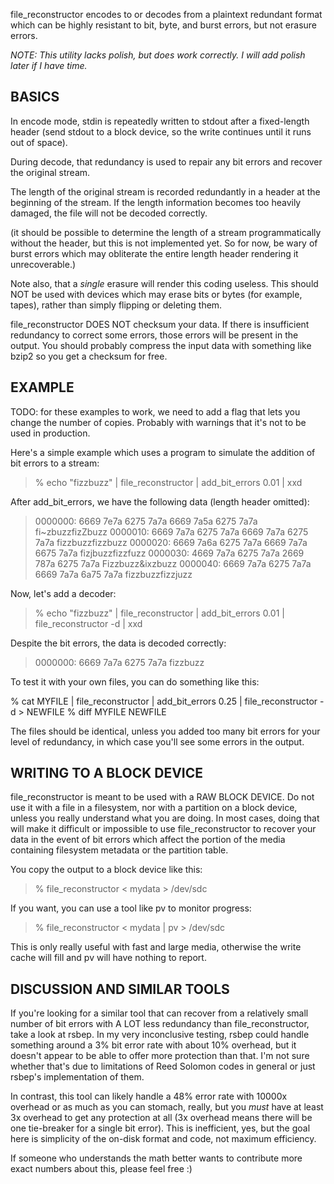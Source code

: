 file\_reconstructor encodes to or decodes from a plaintext redundant format
which can be highly resistant to bit, byte, and burst errors, but not erasure
errors.

*NOTE: This utility lacks polish, but does work correctly. I will add polish
later if I have time.*

BASICS
------

In encode mode, stdin is repeatedly written to stdout after a fixed-length
header (send stdout to a block device, so the write continues until it runs out
of space).

During decode, that redundancy is used to repair any bit errors and recover the
original stream.

The length of the original stream is recorded redundantly in a header at the
beginning of the stream. If the length information becomes too heavily damaged,
the file will not be decoded correctly.

(it should be possible to determine the length of a stream programmatically
without the header, but this is not implemented yet. So for now, be wary of
burst errors which may obliterate the entire length header rendering it
unrecoverable.)

Note also, that a *single* erasure will render this coding useless. This should
NOT be used with devices which may erase bits or bytes (for example, tapes),
rather than simply flipping or deleting them.

file\_reconstructor DOES NOT checksum your data. If there is insufficient
redundancy to correct some errors, those errors will be present in the output.
You should probably compress the input data with something like bzip2 so you
get a checksum for free.

EXAMPLE
-------

TODO: for these examples to work, we need to add a flag that lets you change
the number of copies. Probably with warnings that it's not to be used in
production.

Here's a simple example which uses a program to simulate the addition of bit
errors to a stream:

> % echo "fizzbuzz" | file\_reconstructor | add\_bit\_errors 0.01 | xxd

After add\_bit\_errors, we have the following data (length header omitted):

> 0000000: 6669 7e7a 6275 7a7a 6669 7a5a 6275 7a7a  fi~zbuzzfizZbuzz
> 0000010: 6669 7a7a 6275 7a7a 6669 7a7a 6275 7a7a  fizzbuzzfizzbuzz
> 0000020: 6669 7a6a 6275 7a7a 6669 7a7a 6675 7a7a  fizjbuzzfizzfuzz
> 0000030: 4669 7a7a 6275 7a7a 2669 787a 6275 7a7a  Fizzbuzz&ixzbuzz
> 0000040: 6669 7a7a 6275 7a7a 6669 7a7a 6a75 7a7a  fizzbuzzfizzjuzz

Now, let's add a decoder:

> % echo "fizzbuzz" | file\_reconstructor | add\_bit\_errors 0.01 | file\_reconstructor -d | xxd

Despite the bit errors, the data is decoded correctly:

> 0000000: 6669 7a7a 6275 7a7a                      fizzbuzz

To test it with your own files, you can do something like this:

% cat MYFILE | file\_reconstructor | add\_bit\_errors 0.25 | file\_reconstructor -d > NEWFILE
% diff MYFILE NEWFILE

The files should be identical, unless you added too many bit errors for your
level of redundancy, in which case you'll see some errors in the output.

WRITING TO A BLOCK DEVICE
-------------------------

file\_reconstructor is meant to be used with a RAW BLOCK DEVICE. Do not use it
with a file in a filesystem, nor with a partition on a block device, unless you
really understand what you are doing. In most cases, doing that will make it
difficult or impossible to use file\_reconstructor to recover your data in the
event of bit errors which affect the portion of the media containing filesystem
metadata or the partition table.

You copy the output to a block device like this:

> % file\_reconstructor < mydata > /dev/sdc

If you want, you can use a tool like pv to monitor progress:

> % file\_reconstructor < mydata | pv > /dev/sdc

This is only really useful with fast and large media, otherwise the write cache
will fill and pv will have nothing to report.

DISCUSSION AND SIMILAR TOOLS
----------------------------

If you're looking for a similar tool that can recover from a relatively small
number of bit errors with A LOT less redundancy than file\_reconstructor, take
a look at rsbep. In my very inconclusive testing, rsbep could handle something
around a 3% bit error rate with about 10% overhead, but it doesn't appear to be
able to offer more protection than that. I'm not sure whether that's due to
limitations of Reed Solomon codes in general or just rsbep's implementation of
them.

In contrast, this tool can likely handle a 48% error rate with 10000x overhead
or as much as you can stomach, really, but you *must* have at least 3x overhead
to get any protection at all (3x overhead means there will be one tie-breaker
for a single bit error). This is inefficient, yes, but the goal here is
simplicity of the on-disk format and code, not maximum efficiency.

If someone who understands the math better wants to contribute more exact
numbers about this, please feel free :)
